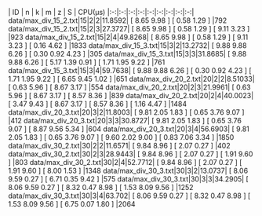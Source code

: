 | ID | n | k | m | z | S | CPU(μs)
|:-:|:-:|:-:|:-:|:-:|:-:|:-:|:-:|:-:|
data/max_div_15_2.txt|15|2|2|11.8592| [ 8.65 9.98 ]  [ 0.58 1.29 ] |792
data/max_div_15_2.txt|15|2|3|27.3727| [ 8.65 9.98 ]  [ 0.58 1.29 ]  [ 9.11 3.23 ] |923
data/max_div_15_2.txt|15|2|4|49.8268| [ 8.65 9.98 ]  [ 0.58 1.29 ]  [ 9.11 3.23 ]  [ 0.16 4.62 ] |1833
data/max_div_15_3.txt|15|3|2|13.2732| [ 9.88 9.88 6.26 ]  [ 0.30 0.92 4.23 ] |305
data/max_div_15_3.txt|15|3|3|31.8685| [ 9.88 9.88 6.26 ]  [ 5.17 1.39 0.91 ]  [ 1.71 1.95 9.22 ] |761
data/max_div_15_3.txt|15|3|4|59.7638| [ 9.88 9.88 6.26 ]  [ 0.30 0.92 4.23 ]  [ 1.71 1.95 9.22 ]  [ 6.65 9.45 1.02 ] |651
data/max_div_20_2.txt|20|2|2|8.51033| [ 0.63 5.96 ]  [ 8.67 3.17 ] |554
data/max_div_20_2.txt|20|2|3|21.9961| [ 0.63 5.96 ]  [ 8.67 3.17 ]  [ 8.57 8.36 ] |839
data/max_div_20_2.txt|20|2|4|40.0023| [ 3.47 9.43 ]  [ 8.67 3.17 ]  [ 8.57 8.36 ]  [ 1.16 4.47 ] |1484
data/max_div_20_3.txt|20|3|2|11.8003| [ 9.81 2.05 1.83 ]  [ 0.65 3.76 9.07 ] |412
data/max_div_20_3.txt|20|3|3|30.8727| [ 9.81 2.05 1.83 ]  [ 0.65 3.76 9.07 ]  [ 8.87 9.56 5.34 ] |604
data/max_div_20_3.txt|20|3|4|56.6903| [ 9.81 2.05 1.83 ]  [ 0.65 3.76 9.07 ]  [ 9.60 2.02 9.00 ]  [ 0.83 7.06 3.34 ] |1850
data/max_div_30_2.txt|30|2|2|11.6571| [ 9.84 8.96 ]  [ 2.07 0.27 ] |402
data/max_div_30_2.txt|30|2|3|28.9443| [ 9.84 8.96 ]  [ 2.07 0.27 ]  [ 1.91 9.60 ] |803
data/max_div_30_2.txt|30|2|4|52.7712| [ 9.84 8.96 ]  [ 2.07 0.27 ]  [ 1.91 9.60 ]  [ 8.00 1.53 ] |1348
data/max_div_30_3.txt|30|3|2|13.0737| [ 8.06 9.59 0.27 ]  [ 6.71 0.35 9.42 ] |575
data/max_div_30_3.txt|30|3|3|34.2905| [ 8.06 9.59 0.27 ]  [ 8.32 0.47 8.98 ]  [ 1.53 8.09 9.56 ] |1252
data/max_div_30_3.txt|30|3|4|63.702| [ 8.06 9.59 0.27 ]  [ 8.32 0.47 8.98 ]  [ 1.53 8.09 9.56 ]  [ 6.75 0.07 1.80 ] |2064